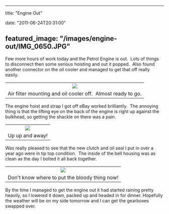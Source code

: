 
---
title: "Engine Out"

date: "2011-06-24T20:31:00"

featured_image: "/images/engine-out/IMG_0650.JPG"
---


Few more hours of work today and the Petrol Engine is out.  Lots of things to disconnect then some serious hoisting and out it popped.  Also found another connector on the oil cooler and managed to get that off really easily.
<table align="center" cellpadding="0" cellspacing="0" style="margin-left: auto; margin-right: auto; text-align: center;"><tbody><tr><td style="text-align: center;"><a href="http://3.bp.blogspot.com/-CLY7uXUrCpc/TgTut16vjDI/AAAAAAAACUA/bP5q-f1nySc/s1600/IMG_0650.JPG"><img src="/images/engine-out/IMG_0650.JPG"/></a></td></tr><tr><td style="text-align: center;">Air filter mounting and oil cooler off.  Almost ready to go.</td></tr></tbody></table>The engine hoist and strap I got off eBay worked brilliantly.  The  annoying thing is that the lifting eye on the back of the engine is  right up against the bulkhead, so getting the shackle on there was a  pain.

<table align="center" cellpadding="0" cellspacing="0" style="margin-left: auto; margin-right: auto; text-align: center;"><tbody><tr><td style="text-align: center;"><a href="http://1.bp.blogspot.com/-xwcYR4bmg_8/TgTuxkM_0xI/AAAAAAAACUI/QmI0LUHKkUQ/s1600/IMG_0660.JPG"><img src="/images/engine-out/IMG_0660.JPG"/></a></td></tr><tr><td style="text-align: center;">Up up and away!</td></tr></tbody></table>Was really pleased to see that the new clutch and oil seal I put in over a year ago were in tip top condition.  The inside of the bell housing was as clean as the day I bolted it all back together.   

<table align="center" cellpadding="0" cellspacing="0" style="margin-left: auto; margin-right: auto; text-align: center;"><tbody><tr><td style="text-align: center;"><a href="http://1.bp.blogspot.com/-sHE9gNHdmC0/TgTuv8S8p3I/AAAAAAAACUE/hbYIIx896QI/s1600/IMG_0658.JPG"><img src="/images/engine-out/IMG_0658.JPG"/></a></td></tr><tr><td style="text-align: center;">Don't know where to put the bloody thing now!</td></tr></tbody></table>By the time I managed to get the engine out it had started raining  pretty heavily, so I lowered it down, packed up and headed in for  dinner. Hopefully the weather will be on my side tomorrow and I can get the gearboxes swapped over.